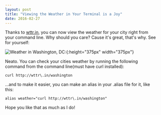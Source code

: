 ```yaml
---
layout: post
title: "Viewing the Weather in Your Terminal is a Joy"
date: 2016-02-27
---
```


Thanks to [wttr.in](http://wttr.in/), you can now view the weather for your city right from your
command line. Why should you care? Cause it's great, that's why. See for
yourself:

![Weather in Washington, DC:](http://i.imgur.com/pqEBt1N.png){:height="375px" width="375px"}

Neato. You can check your cities weather by running the following command
from the command line(must have curl installed):

    curl http://wttr\.in/washington

...and to make it easier, you can make an alias in your .alias file for it, like
this:

`alias weather="curl http://wttr\.in/washington"`

Hope you like that as much as I do!
